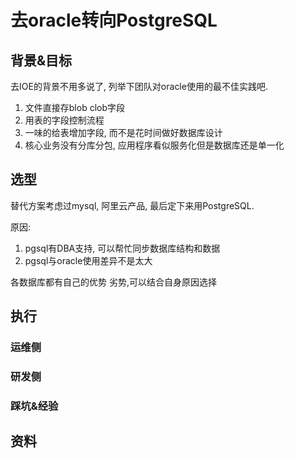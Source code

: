 # 去oracle转向PostgreSQL

## 背景&目标
去IOE的背景不用多说了, 列举下团队对oracle使用的最不佳实践吧.
 
1. 文件直接存blob clob字段 
2. 用表的字段控制流程 
3. 一味的给表增加字段, 而不是花时间做好数据库设计
4. 核心业务没有分库分包, 应用程序看似服务化但是数据库还是单一化

## 选型
替代方案考虑过mysql, 阿里云产品, 最后定下来用PostgreSQL. 

原因: 

1. pgsql有DBA支持, 可以帮忙同步数据库结构和数据 
2. pgsql与oracle使用差异不是太大

各数据库都有自己的优势 劣势,可以结合自身原因选择

## 执行
### 运维侧

### 研发侧

### 踩坑&经验

## 资料